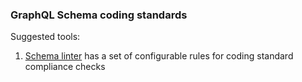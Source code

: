 ### GraphQL Schema coding standards

Suggested tools:

1. [Schema linter](https://github.com/cjoudrey/graphql-schema-linter) has a set of configurable rules for coding standard compliance checks
